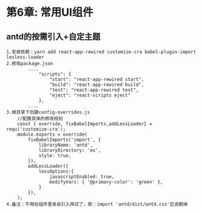 # 第6章: 常用UI组件 
## antd的按需引入+自定主题
	1.安装依赖：yarn add react-app-rewired customize-cra babel-plugin-import lesless-loader
	2.修改package.json
			....
				"scripts": {
					"start": "react-app-rewired start",
					"build": "react-app-rewired build",
					"test": "react-app-rewired test",
					"eject": "react-scripts eject"
				},
			....
	3.根目录下创建config-overrides.js
		//配置具体的修改规则
		const { override, fixBabelImports,addLessLoader} = requ('customize-cra');
		module.exports = override(
			fixBabelImports('import', {
				libraryName: 'antd',
				libraryDirectory: 'es',
				style: true,
			}),
			addLessLoader({
				lessOptions:{
					javascriptEnabled: true,
					modifyVars: { '@primary-color': 'green' },
				}
			}),
		);
	4.备注：不用在组件里亲自引入样式了，即：import 'antd/dist/antd.css'应该删掉